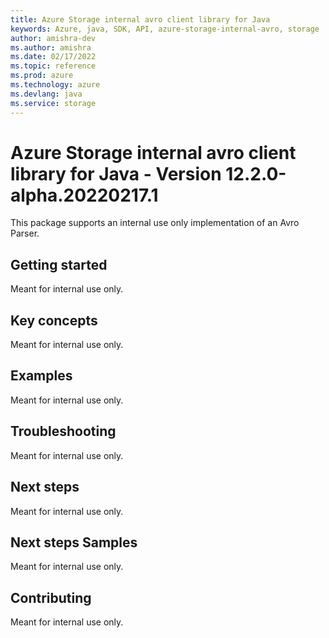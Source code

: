 ```yaml
---
title: Azure Storage internal avro client library for Java
keywords: Azure, java, SDK, API, azure-storage-internal-avro, storage
author: amishra-dev
ms.author: amishra
ms.date: 02/17/2022
ms.topic: reference
ms.prod: azure
ms.technology: azure
ms.devlang: java
ms.service: storage
---
```

# Azure Storage internal avro client library for Java - Version 12.2.0-alpha.20220217.1 


This package supports an internal use only implementation of an Avro Parser.  

## Getting started
Meant for internal use only.

## Key concepts
Meant for internal use only.

## Examples
Meant for internal use only.

## Troubleshooting
Meant for internal use only.

## Next steps
Meant for internal use only.

## Next steps Samples
Meant for internal use only.

## Contributing
Meant for internal use only.

